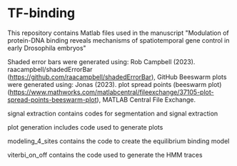 # TF-binding
This repository contains Matlab files used in the manuscript "Modulation of protein-DNA binding reveals mechanisms of spatiotemporal gene control in early Drosophila embryos"

Shaded error bars were generated using: Rob Campbell (2023). raacampbell/shadedErrorBar (https://github.com/raacampbell/shadedErrorBar), GitHub
Beeswarm plots were generated using: Jonas (2023). plot spread points (beeswarm plot) (https://www.mathworks.com/matlabcentral/fileexchange/37105-plot-spread-points-beeswarm-plot), MATLAB Central File Exchange.

signal extraction contains codes for segmentation and signal extraction

plot generation includes code used to generate plots 

modeling_4_sites contains the code to create the equilibrium binding model

viterbi_on_off contains the code used to generate the HMM traces
